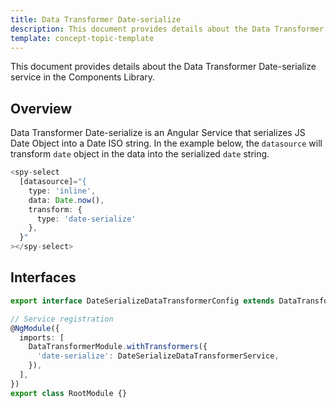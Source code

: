 ```yaml
---
title: Data Transformer Date-serialize
description: This document provides details about the Data Transformer Date-serialize service in the Components Library.
template: concept-topic-template
---
```



This document provides details about the Data Transformer Date-serialize service in the Components Library.

## Overview

Data Transformer Date-serialize is an Angular Service that serializes JS Date Object into a Date ISO string.
In the example below, the `datasource` will transform `date` object in the data into the serialized `date` string.

```ts
<spy-select
  [datasource]="{
    type: 'inline',
    data: Date.now(),
    transform: {
      type: 'date-serialize'
    },
  }"
></spy-select>
```

## Interfaces

```ts
export interface DateSerializeDataTransformerConfig extends DataTransformerConfig {}

// Service registration
@NgModule({
  imports: [
    DataTransformerModule.withTransformers({
      'date-serialize': DateSerializeDataTransformerService,
    }),
  ],
})
export class RootModule {}
```
